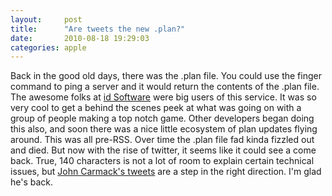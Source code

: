 ```yaml
---
layout:     post
title:      "Are tweets the new .plan?"
date:       2010-08-18 19:29:03
categories: apple
---
```

Back in the good old days, there was the .plan file. You could use the finger command to ping a server and it would return the contents of the .plan file. The awesome folks at [id Software](http://www.idsoftware.com/) were big users of this service. It was so very cool to get a behind the scenes peek at what was going on with a group of people making a top notch game. Other developers began doing this also, and soon there was a nice little ecosystem of plan updates flying around. This was all pre-RSS. Over time the .plan file fad kinda fizzled out and died. But now with the rise of twitter, it seems like it could see a come back. True, 140 characters is not a lot of room to explain certain technical issues, but [John Carmack's tweets](http://twitter.com/ID_AA_Carmack) are a step in the right direction. I'm glad he's back.
